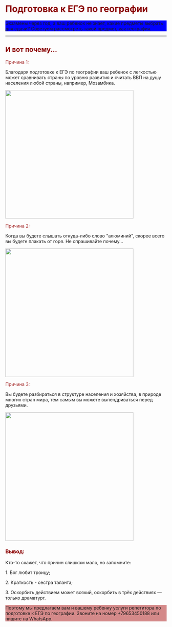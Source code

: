 <html><head>
</head>
<body>
<h1 style="color: darkred;">Подготовка к ЕГЭ по географии</h1>
<p style="background-color:blue;">Экзамены через год, а ваш ребенок не знает, какие предметы выбрать для сдачи? Советуем рассмотреть такой предмет, как география.</p>
<hr>
<h2 style="color: darkred;">И вот почему...</h2>
<p style="color: brown;">Причина 1:</p>
<p>Благодаря подготовке к ЕГЭ по географии ваш ребенок с легкостью может сравнивать страны по уровню развития и считать ВВП на душу населения любой страны, например, Мозамбика.</p>
<img src="https://upload.wikimedia.org/wikipedia/commons/a/a9/Fisherman_in_Nagonha%2C_Nampula%2C_Mozambique.jpg" width="400px">
<p style="color: brown;">Причина 2:</p>
<p>Когда вы будете слышать откуда-либо слово "алюминий", скорее всего вы будете плакать от горя. Не спрашивайте почему...</p>
<img src="https://cf2.ppt-online.org/files2/slide/n/NK9atDuCfm7qMdEJgSiUX5bkxQhzYw3ylB0pH6TF2/slide-40.jpg" width="400px">
<p style="color: brown;">Причина 3:</p>
<p>Вы будете разбираться в структуре населения и хозяйства, в природе многих стран мира, тем самым вы можете выпендриваться перед друзьями.</p>
  <img src="https://i.ytimg.com/vi/wGKtIaCTZds/maxresdefault.jpg?sqp=-oaymwEmCIAKENAF8quKqQMa8AEB-AHUBoAC4AOKAgwIABABGGUgVShIMA8=&rs=AOn4CLAGXLUcOnuWdQ63zP26Uy4WEi7DkQ" width="400px">
<br>
<h3 style="color: darkred;"> Вывод:</h3>
<p> Кто-то скажет, что причин слишком мало, но запомните:</p>
<p>1. Бог любит троицу;
</p><p>2. Краткость - сестра таланта;</p>
<p>3. Оскорбить действием может всякий, оскорбить в трёх действиях — только драматург.</p>
<p style="background-color:rgb(212, 137, 137);">Поэтому мы предлагаем вам и вашему ребенку услуги репетитора по подготовке к ЕГЭ по географии. Звоните на номер +79653450188 или пишите на WhatsApp.</p>
</body>
</html>
